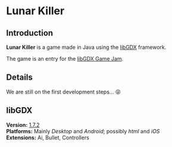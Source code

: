 Lunar Killer
============


Introduction
------------

**Lunar Killer** is a game made in Java using the [libGDX](http://www.badlogicgames.com/wordpress/)
framework.

The game is an entry for the [libGDX Game Jam](http://itch.io/jam/libgdxjam "More info about the Jam").


Details
-------

We are still on the first development steps... :stuck_out_tongue_closed_eyes:


libGDX
------

**Version:** [1.7.2](http://www.badlogicgames.com/wordpress/?p=3862 "Version info")  
**Platforms:** Mainly *Desktop* and *Android*; possibly *html* and *iOS*  
**Extensions:** Ai, Bullet, Controllers
